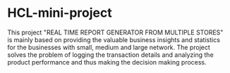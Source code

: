 # HCL-mini-project
This project "REAL TIME REPORT GENERATOR FROM MULTIPLE STORES" is mainly based on providing the valuable business insights  and statistics for the businesses with small, medium and large network. The project solves the problem of logging the transaction details and analyzing the product performance and thus making the decision making process.
